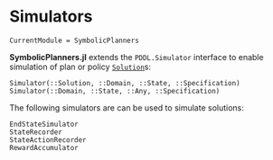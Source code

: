 # Simulators

```@meta
CurrentModule = SymbolicPlanners
```

**SymbolicPlanners.jl** extends the `PDDL.Simulator` interface to enable
simulation of plan or policy [`Solution`](@ref)s:

```@docs
Simulator(::Solution, ::Domain, ::State, ::Specification)
Simulator(::Domain, ::State, ::Any, ::Specification)
```

The following simulators are can be used to simulate solutions:

```@docs
EndStateSimulator
StateRecorder
StateActionRecorder
RewardAccumulator
```
